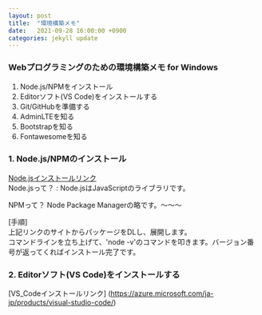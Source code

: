 ```yaml
---
layout: post
title:  "環境構築メモ"
date:   2021-09-28 16:00:00 +0900
categories: jekyll update
---
```


### Webプログラミングのための環境構築メモ for Windows

1. Node.js/NPMをインストール
2. Editorソフト(VS Code)をインストールする
3. Git/GitHubを準備する
4. AdminLTEを知る
5. Bootstrapを知る
6. Fontawesomeを知る


### 1. Node.js/NPMのインストール
[Node.jsインストールリンク](https://nodejs.org/en/)  
Node.jsって？ : 
  Node.jsはJavaScriptのライブラリです。
  
NPMって？
  Node Package Managerの略です。～～～  
  
[手順]  
  上記リンクのサイトからパッケージをDLし、展開します。  
  コマンドラインを立ち上げて、'node -v'のコマンドを叩きます。バージョン番号が返ってくればインストール完了です。


### 2. Editorソフト(VS Code)をインストールする
[VS_Codeインストールリンク] (https://azure.microsoft.com/ja-jp/products/visual-studio-code/)

